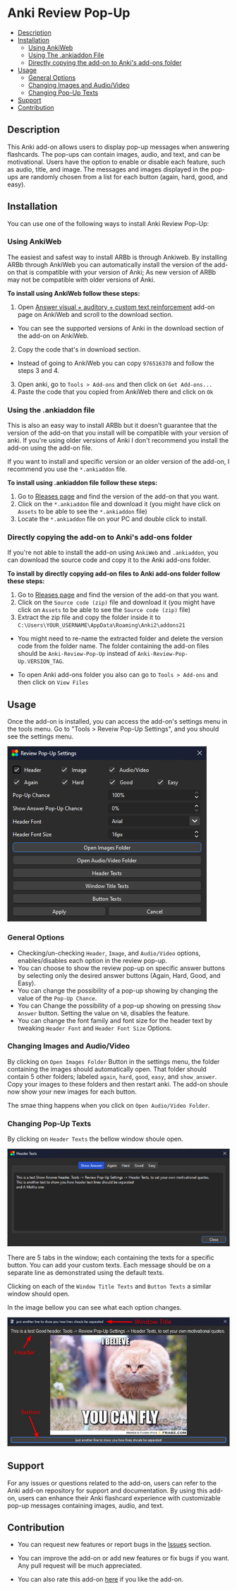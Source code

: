 # Anki Review Pop-Up

- [Description](#description)
- [Installation](#installation)
  - [Using AnkiWeb](#using-ankiweb)
  - [Using The .ankiaddon File](#using-the-ankiaddon-file)
  - [Directly copying the add-on to Anki's add-ons folder](#directly-copying-the-add-on-to-ankis-add-ons-folder)
- [Usage](#usage)
  - [General Options](#general-options)
  - [Changing Images and Audio/Video](#changing-images-and-audiovideo)
  - [Changing Pop-Up Texts](#changing-pop-up-texts)
- [Support](#support)
- [Contribution](#contribution)

## Description

This Anki add-on allows users to display pop-up messages when answering flashcards. The pop-ups can contain images, audio, and text, and can be motivational. Users have the option to enable or disable each feature, such as audio, title, and image. The messages and images displayed in the pop-ups are randomly chosen from a list for each button (again, hard, good, and easy).

## Installation

You can use one of the following ways to install Anki Review Pop-Up:

### Using AnkiWeb

The easiest and safest way to install ARBb is through Ankiweb. By installing ARBb through AnkiWeb you can automatically install the version of the add-on that is compatible with your version of Anki; As new version of ARBb may not be compatible with older versions of Anki.

**To install using AnkiWeb follow these steps:**

1. Open [Answer visual + auditory + custom text reinforcement](https://ankiweb.net/shared/info/976516370) add-on page on AnkiWeb and scroll to the download section.

- You can see the supported versions of Anki in the download section of the add-on on AnkiWeb.

2. Copy the code that's in download section.

- Instead of going to AnkiWeb you can copy `976516370` and follow the steps 3 and 4.

3. Open anki, go to `Tools > Add-ons` and then click on `Get Add-ons...`
4. Paste the code that you copied from AnkiWeb there and click on `Ok`

### Using the .ankiaddon file

This is also an easy way to install ARBb but it doesn't guarantee that the version of the add-on that you install will be compatible with your version of anki. If you're using older versions of Anki I don't recommend you install the add-on using the add-on file.

If you want to install and specific version or an older version of the add-on, I recommend you use the `*.ankiaddon` file.

**To install using .ankiaddon file follow these steps:**

1. Go to [Rleases page](https://github.com/noobj2/Anki-Review-PopUp/releases) and find the version of the add-on that you want.
2. Click on the `*.ankiaddon` file and download it (you might have click on `Assets` to be able to see the `*.ankiaddon` file)
3. Locate the `*.ankiaddon` file on your PC and double click to install.

### Directly copying the add-on to Anki's add-ons folder

If you're not able to install the add-on using `AnkiWeb` and `.ankiaddon`, you can download the source code and copy it to the Anki add-ons folder.

**To install by directly copying add-on files to Anki add-ons folder follow these steps:**

1. Go to [Rleases page](https://github.com/noobj2/Anki-Review-PopUp/releases) and find the version of the add-on that you want.
2. Click on the `Source code (zip)` file and download it (you might have click on `Assets` to be able to see the `Source code (zip)` file)
3. Extract the zip file and copy the folder inside it to `C:\Users\YOUR_USERNAME\AppData\Roaming\Anki2\addons21`

- You might need to re-name the extracted folder and delete the version code from the folder name. The folder containing the add-on files should be `Anki-Review-Pop-Up` instead of `Anki-Review-Pop-Up.VERSION_TAG`.

- To open Anki add-ons folder you also can go to `Tools > Add-ons` and then click on `View Files`

## Usage

Once the add-on is installed, you can access the add-on's settings menu in the tools menu. Go to "Tools > Reveiw Pop-Up Settings", and you should see the settings menu.

![settings1](github_images/settings-menu.png)

### General Options

- Checking/un-checking `Header`, `Image`, and `Audio/Video` options, enables/disables each option in the review pop-up.
- You can choose to show the review pop-up on specific answer buttons by selecting only the desired answer buttons (Again, Hard, Good, and Easy).
- You can change the possibility of a pop-up showing by changing the value of the `Pop-Up Chance`.
- You can Change the possibility of a pop-up showing on pressing `Show Answer` button. Setting the value on `%0`, disables the feature.
- You can change the font family and font size for the header text by tweaking `Header Font` and `Header Font Size` Options.

### Changing Images and Audio/Video

By clicking on `Open Images Folder` Button in the settings menu, the folder containing the images should automatically open. That folder should contain 5 other folders; labeled `again`, `hard`, `good`, `easy`, and `show_answer`. Copy your images to these folders and then restart anki. The add-on shoule now show your new images for each button.

The smae thing happens when you click on `Open Audio/Video Folder`.

### Changing Pop-Up Texts

By clicking on `Header Texts` the bellow window shoule open.

![headers](github_images/headers-menu.png)

There are 5 tabs in the window; each containing the texts for a specific button. You can add your custom texts. Each message should be on a separate line as demonstrated using the default texts.

Clicking on each of the `Window Title Texts` and `Button Texts` a similar window should open.

In the image bellow you can see what each option changes.

![popup](github_images/pop-up.png)

## Support

For any issues or questions related to the add-on, users can refer to the Anki add-on repository for support and documentation.
By using this add-on, users can enhance their Anki flashcard experience with customizable pop-up messages containing images, audio, and text.

## Contribution

- You can request new features or report bugs in the [Issues](https://github.com/noobj2/Anki-Review-PopUp/issues) section.

- You can improve the add-on or add new features or fix bugs if you want. Any pull request will be much appreciated.

- You can also rate this add-on [here](https://ankiweb.net/shared/review/976516370) if you like the add-on.

